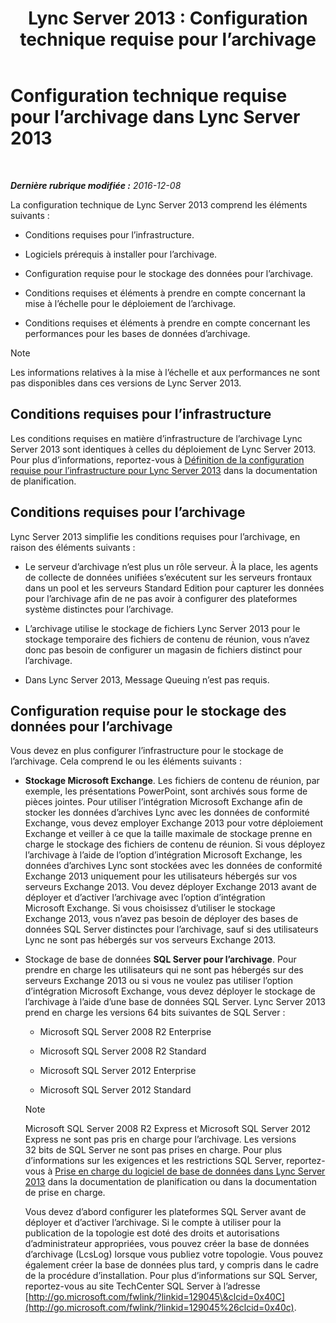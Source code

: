 ﻿---
title: 'Lync Server 2013 : Configuration technique requise pour l’archivage'
TOCTitle: Configuration technique requise pour l’archivage
ms:assetid: 896d60e2-be4b-462d-8357-4cd307ab7304
ms:mtpsurl: https://technet.microsoft.com/fr-fr/library/JJ205059(v=OCS.15)
ms:contentKeyID: 49297984
ms.date: 12/10/2016
mtps_version: v=OCS.15
ms.translationtype: HT
---

# Configuration technique requise pour l’archivage dans Lync Server 2013

 

_**Dernière rubrique modifiée :** 2016-12-08_

La configuration technique de Lync Server 2013 comprend les éléments suivants :

  - Conditions requises pour l’infrastructure.

  - Logiciels prérequis à installer pour l’archivage.

  - Configuration requise pour le stockage des données pour l’archivage.

  - Conditions requises et éléments à prendre en compte concernant la mise à l’échelle pour le déploiement de l’archivage.

  - Conditions requises et éléments à prendre en compte concernant les performances pour les bases de données d’archivage.

> [!NOTE]  
> Les informations relatives à la mise à l’échelle et aux performances ne sont pas disponibles dans ces versions de Lync Server 2013.

## Conditions requises pour l’infrastructure

Les conditions requises en matière d’infrastructure de l’archivage Lync Server 2013 sont identiques à celles du déploiement de Lync Server 2013. Pour plus d’informations, reportez-vous à [Définition de la configuration requise pour l’infrastructure pour Lync Server 2013](lync-server-2013-determining-your-infrastructure-requirements.md) dans la documentation de planification.

## Conditions requises pour l’archivage

Lync Server 2013 simplifie les conditions requises pour l’archivage, en raison des éléments suivants :

  - Le serveur d’archivage n’est plus un rôle serveur. À la place, les agents de collecte de données unifiées s’exécutent sur les serveurs frontaux dans un pool et les serveurs Standard Edition pour capturer les données pour l’archivage afin de ne pas avoir à configurer des plateformes système distinctes pour l’archivage.

  - L’archivage utilise le stockage de fichiers Lync Server 2013 pour le stockage temporaire des fichiers de contenu de réunion, vous n’avez donc pas besoin de configurer un magasin de fichiers distinct pour l’archivage.

  - Dans Lync Server 2013, Message Queuing n’est pas requis.

## Configuration requise pour le stockage des données pour l’archivage

Vous devez en plus configurer l’infrastructure pour le stockage de l’archivage. Cela comprend le ou les éléments suivants :

  - **Stockage Microsoft Exchange**. Les fichiers de contenu de réunion, par exemple, les présentations PowerPoint, sont archivés sous forme de pièces jointes. Pour utiliser l’intégration Microsoft Exchange afin de stocker les données d’archives Lync avec les données de conformité Exchange, vous devez employer Exchange 2013 pour votre déploiement Exchange et veiller à ce que la taille maximale de stockage prenne en charge le stockage des fichiers de contenu de réunion. Si vous déployez l’archivage à l’aide de l’option d’intégration Microsoft Exchange, les données d’archives Lync sont stockées avec les données de conformité Exchange 2013 uniquement pour les utilisateurs hébergés sur vos serveurs Exchange 2013. Vou devez déployer Exchange 2013 avant de déployer et d’activer l’archivage avec l’option d’intégration Microsoft Exchange. Si vous choisissez d’utiliser le stockage Exchange 2013, vous n’avez pas besoin de déployer des bases de données SQL Server distinctes pour l’archivage, sauf si des utilisateurs Lync ne sont pas hébergés sur vos serveurs Exchange 2013.

  - Stockage de base de données **SQL Server pour l’archivage**. Pour prendre en charge les utilisateurs qui ne sont pas hébergés sur des serveurs Exchange 2013 ou si vous ne voulez pas utiliser l’option d’intégration Microsoft Exchange, vous devez déployer le stockage de l’archivage à l’aide d’une base de données SQL Server. Lync Server 2013 prend en charge les versions 64 bits suivantes de SQL Server :
    
      - Microsoft SQL Server 2008 R2 Enterprise
    
      - Microsoft SQL Server 2008 R2 Standard
    
      - Microsoft SQL Server 2012 Enterprise
    
      - Microsoft SQL Server 2012 Standard
    
    > [!NOTE]  
    > Microsoft SQL Server 2008 R2 Express et Microsoft SQL Server 2012 Express ne sont pas pris en charge pour l’archivage. Les versions 32 bits de SQL Server ne sont pas prises en charge. Pour plus d’informations sur les exigences et les restrictions SQL Server, reportez-vous à <a href="lync-server-2013-database-software-support.md">Prise en charge du logiciel de base de données dans Lync Server 2013</a> dans la documentation de planification ou dans la documentation de prise en charge.
     
    Vous devez d’abord configurer les plateformes SQL Server avant de déployer et d’activer l’archivage. Si le compte à utiliser pour la publication de la topologie est doté des droits et autorisations d’administrateur appropriées, vous pouvez créer la base de données d’archivage (LcsLog) lorsque vous publiez votre topologie. Vous pouvez également créer la base de données plus tard, y compris dans le cadre de la procédure d’installation. Pour plus d’informations sur SQL Server, reportez-vous au site TechCenter SQL Server à l’adresse [http://go.microsoft.com/fwlink/?linkid=129045\&clcid=0x40C](http://go.microsoft.com/fwlink/?linkid=129045%26clcid=0x40c).

